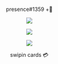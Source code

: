<p align="center">
    presence#1359 +🌴 
</p>

<p align="center">
  <img src="https://user-images.githubusercontent.com/69834750/110229131-20cff200-7f42-11eb-81f6-c29aed1df2b6.png" />
</p>

<p align="center">
  <img src="https://github-readme-stats.vercel.app/api/top-langs/?username=presence1337&layout=compact" />
</p>

<p align="center">
  <img src="https://github-readme-stats.vercel.app/api?username=presence1337&show_icons=true&theme=midnight-purple" />
</p>

<p align="center">
    swipin cards 💳
